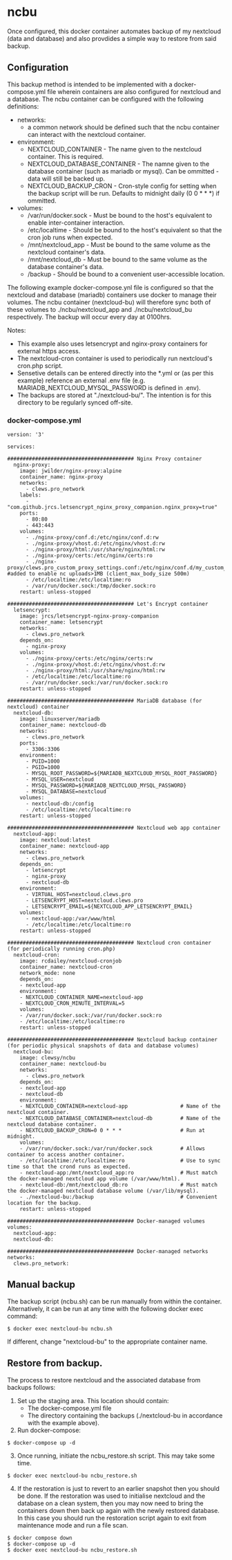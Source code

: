 # ncbu


Once configured, this docker container automates backup of my nextcloud (data and database) and also provdides a simple way to restore from said backup.


## Configuration

This backup method is intended to be implemented with a docker-compose.yml file wherein containers are also configured for nextcloud and a database.  The ncbu container can be configured with the following definitions:
* networks:
	* a common network should be defined such that the ncbu container can interact with the nextcloud container.
* environment:
	* NEXTCLOUD_CONTAINER - The name given to the nextcloud container.  This is required.
	* NEXTCLOUD_DATABASE_CONTAINER - The namne given to the database container (such as mariadb or mysql).  Can be ommitted - data will still be backed up.
	* NEXTCLOUD_BACKUP_CRON - Cron-style config for setting when the backup script will be run.  Defaults to midnight daily (0 0 * * *) if ommitted.
* volumes:
	* /var/run/docker.sock - Must be bound to the host's equivalent to enable inter-container interaction.
	* /etc/localtime - Should be bound to the host's equivalent so that the cron job runs when expected.
	* /mnt/nextcloud_app - Must be bound to the same volume as the nextcloud container's data.
	* /mnt/nextcloud_db - Must be bound to the same volume as the database container's data.
	* /backup - Should be bound to a convenient user-accessible location.

The following example docker-compose.ynl file is configured so that the nextcloud and database (mariadb) containers use docker to manage their volumes.  The ncbu container (nextcloud-bu) will therefore sync both of these volumes to ./ncbu/nextcloud_app and ./ncbu/nextcloud_bu respectively.  The backup will occur every day at 0100hrs.

Notes:
* This example also uses letsencrypt and nginx-proxy containers for external https access.
* The nextcloud-cron container is used to periodically run nextcloud's cron.php script.
* Sensetive details can be entered directly into the *.yml or (as per this example) reference an external .env file (e.g. MARIADB_NEXTCLOUD_MYSQL_PASSWORD is defined in .env).
* The backups are stored at "./nextcloud-bu/". The intention is for this directory to be regularly synced off-site.


### docker-compose.yml
```
version: '3'  

services:

######################################### Nginx Proxy container
  nginx-proxy:
    image: jwilder/nginx-proxy:alpine
    container_name: nginx-proxy
    networks:
      - clews.pro_network
    labels:
      - "com.github.jrcs.letsencrypt_nginx_proxy_companion.nginx_proxy=true"
    ports:
      - 80:80
      - 443:443
    volumes:
      - ./nginx-proxy/conf.d:/etc/nginx/conf.d:rw
      - ./nginx-proxy/vhost.d:/etc/nginx/vhost.d:rw
      - ./nginx-proxy/html:/usr/share/nginx/html:rw
      - ./nginx-proxy/certs:/etc/nginx/certs:ro
      - ./nginx-proxy/clews.pro_custom_proxy_settings.conf:/etc/nginx/conf.d/my_custom_proxy_settings.conf      #added to enable nc uploads>1MB (client_max_body_size 500m)
      - /etc/localtime:/etc/localtime:ro
      - /var/run/docker.sock:/tmp/docker.sock:ro
    restart: unless-stopped

######################################### Let's Encrypt container
  letsencrypt:
    image: jrcs/letsencrypt-nginx-proxy-companion
    container_name: letsencrypt
    networks:
      - clews.pro_network
    depends_on:
      - nginx-proxy
    volumes:
      - ./nginx-proxy/certs:/etc/nginx/certs:rw
      - ./nginx-proxy/vhost.d:/etc/nginx/vhost.d:rw
      - ./nginx-proxy/html:/usr/share/nginx/html:rw
      - /etc/localtime:/etc/localtime:ro
      - /var/run/docker.sock:/var/run/docker.sock:ro
    restart: unless-stopped

######################################### MariaDB database (for nextcloud) container
  nextcloud-db:
    image: linuxserver/mariadb
    container_name: nextcloud-db
    networks:
      - clews.pro_network
    ports:
      - 3306:3306
    environment:
      - PUID=1000
      - PGID=1000
      - MYSQL_ROOT_PASSWORD=${MARIADB_NEXTCLOUD_MYSQL_ROOT_PASSWORD}
      - MYSQL_USER=nextcloud
      - MYSQL_PASSWORD=${MARIADB_NEXTCLOUD_MYSQL_PASSWORD}
      - MYSQL_DATABASE=nextcloud
    volumes:
      - nextcloud-db:/config
      - /etc/localtime:/etc/localtime:ro
    restart: unless-stopped

######################################### Nextcloud web app container
  nextcloud-app:
    image: nextcloud:latest
    container_name: nextcloud-app
    networks:
      - clews.pro_network
    depends_on:
      - letsencrypt
      - nginx-proxy
      - nextcloud-db
    environment:
      - VIRTUAL_HOST=nextcloud.clews.pro
      - LETSENCRYPT_HOST=nextcloud.clews.pro
      - LETSENCRYPT_EMAIL=${NEXTCLOUD_APP_LETSENCRYPT_EMAIL}  
    volumes:
      - nextcloud-app:/var/www/html
      - /etc/localtime:/etc/localtime:ro
    restart: unless-stopped

######################################### Nextcloud cron container (for periodically running cron.php)
  nextcloud-cron:
    image: rcdailey/nextcloud-cronjob
    container_name: nextcloud-cron
    network_mode: none
    depends_on:
    - nextcloud-app
    environment:
    - NEXTCLOUD_CONTAINER_NAME=nextcloud-app
    - NEXTCLOUD_CRON_MINUTE_INTERVAL=5
    volumes:
    - /var/run/docker.sock:/var/run/docker.sock:ro
    - /etc/localtime:/etc/localtime:ro
    restart: unless-stopped

######################################### Nextcloud backup container (for periodic physical snapshots of data and database volumes)
  nextcloud-bu:
    image: clewsy/ncbu
    container_name: nextcloud-bu
    networks:
      - clews.pro_network
    depends_on:
    - nextcloud-app
    - nextcloud-db
    environment:
    - NEXTCLOUD_CONTAINER=nextcloud-app                 # Name of the nextcloud container.
    - NEXTCLOUD_DATABASE_CONTAINER=nextcloud-db         # Name of the nextcloud database container.
    - NEXTCLOUD_BACKUP_CRON=0 0 * * *                   # Run at midnight.
    volumes:
    - /var/run/docker.sock:/var/run/docker.sock         # Allows container to access another container.
    - /etc/localtime:/etc/localtime:ro                  # Use to sync time so that the crond runs as expected.
    - nextcloud-app:/mnt/nextcloud_app:ro               # Must match the docker-managed nextcloud app volume (/var/www/html).
    - nextcloud-db:/mnt/nextcloud_db:ro                 # Must match the docker-managed nextcloud database volume (/var/lib/mysql).
    - ./nextcloud-bu:/backup                            # Convenient location for the backup.
    restart: unless-stopped

######################################### Docker-managed volumes
volumes:
  nextcloud-app:
  nextcloud-db:

######################################### Docker-managed networks
networks:
  clews.pro_network:
```

## Manual backup
The backup script (ncbu.sh) can be run manually from within the container.  Alternatively, it can be run at any time with the following docker exec command:
```
$ docker exec nextcloud-bu ncbu.sh
```
If different, change "nextcloud-bu" to the appropriate container name.

## Restore from backup.
The process to restore nextcloud and the associated database from backups follows:
1. Set up the staging area.  This location should contain:
	* The docker-compose.yml file
	* The directory containing the backups (./nextcloud-bu in accordance with the example above).
2. Run docker-compose:
```
$ docker-compose up -d
```
3. Once running, initiate the ncbu_restore.sh script.  This may take some time.
```
$ docker exec nextcloud-bu ncbu_restore.sh
```
4. If the restoration is just to revert to an earlier snapshot then you should be done.  If the restoration was used to initialise nextcloud and the database on a clean system, then you may now need to bring the containers down then back up again with the newly restored database.  In this case you should run the restoration script again to exit from maintenance mode and run a file scan.
```
$ docker compose down
$ docker-compose up -d
$ docker exec nextcloud-bu ncbu_restore.sh
```
